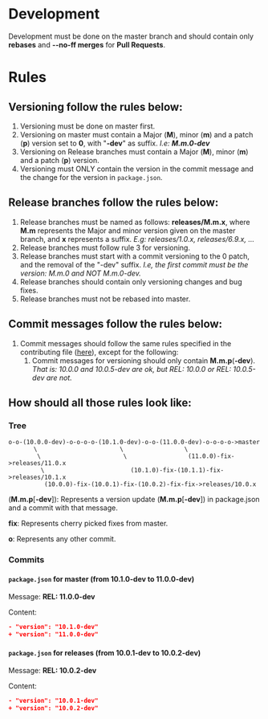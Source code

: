 # Development

Development must be done on the master branch and should contain only **rebases** and **--no-ff merges** for **Pull Requests**.

# Rules

## Versioning follow the rules below:
1. Versioning must be done on master first.
2. Versioning on master must contain a Major (**M**), minor (**m**) and a patch (**p**) version set to **0**, with "**-dev**" as suffix. *I.e: **M.m.0-dev***
3. Versioning on Release branches must contain a Major (**M**), minor (**m**) and a patch (**p**) version.
4. Versioning must ONLY contain the version in the commit message and the change for the version in ``` package.json ```.

## Release branches follow the rules below:
1. Release branches must be named as follows: **releases/M.m.x**, where **M.m** represents the Major and minor version given on the master branch, and **x** represents a suffix. *E.g: releases/1.0.x, releases/6.9.x, ...*
2. Release branches must follow rule 3 for versioning.
3. Release branches must start with a commit versioning to the 0 patch, and the removal of the "-dev" suffix. *I.e, the first commit must be the version: M.m.0 and NOT M.m.0-dev.*
4. Release branches should contain only versioning changes and bug fixes.
5. Release branches must not be rebased into master.

## Commit messages follow the rules below:
1. Commit messages should follow the same rules specified in the contributing file ([here](./CONTRIBUTING.md#Commit-messages)), except for the following:
	1. Commit messages for versioning should only contain **M.m.p**(**-dev**). *That is: 10.0.0 and 10.0.5-dev are ok, but REL: 10.0.0 or REL: 10.0.5-dev are not.*

## How should all those rules look like:

### Tree

```
o-o-(10.0.0-dev)-o-o-o-o-(10.1.0-dev)-o-o-(11.0.0-dev)-o-o-o-o->master
       \                       \                 \
        \                       \                 (11.0.0)-fix->releases/11.0.x
         \                        (10.1.0)-fix-(10.1.1)-fix->releases/10.1.x
          (10.0.0)-fix-(10.0.1)-fix-(10.0.2)-fix-fix->releases/10.0.x
```

(**M.m.p**[**-dev**]): Represents a version update (**M.m.p**[**-dev**]) in package.json and a commit with that message.

**fix**: Represents cherry picked fixes from master.

**o**: Represents any other commit.

### Commits

#### ``` package.json ``` for master (from **10.1.0-dev** to **11.0.0-dev**)

Message: **REL: 11.0.0-dev**

Content:
```json
- "version": "10.1.0-dev"
+ "version": "11.0.0-dev"
```

#### ``` package.json ``` for releases (from **10.0.1-dev** to **10.0.2-dev**)

Message: **REL: 10.0.2-dev**

Content:
```json
- "version": "10.0.1-dev"
+ "version": "10.0.2-dev"
```
